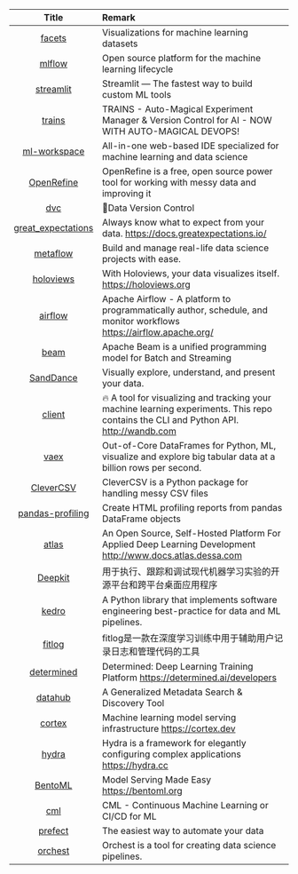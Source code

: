 | Title | Remark |
| :----: | :---- |
| [facets](https://github.com/pair-code/facets)|Visualizations for machine learning datasets |
|[mlflow](https://github.com/mlflow/mlflow)|Open source platform for the machine learning lifecycle |
|[streamlit](https://github.com/streamlit/streamlit)|Streamlit — The fastest way to build custom ML tools |
|[trains](https://github.com/allegroai/trains)|TRAINS - Auto-Magical Experiment Manager & Version Control for AI - NOW WITH AUTO-MAGICAL DEVOPS!|
|[ml-workspace](https://github.com/ml-tooling/ml-workspace)|All-in-one web-based IDE specialized for machine learning and data science|
|[OpenRefine](https://github.com/OpenRefine/OpenRefine)|OpenRefine is a free, open source power tool for working with messy data and improving it |
|[dvc](https://github.com/iterative/dvc)|🦉Data Version Control |
|[great_expectations](https://github.com/great-expectations/great_expectations)|Always know what to expect from your data. https://docs.greatexpectations.io/|
|[metaflow](https://github.com/Netflix/metaflow)|Build and manage real-life data science projects with ease.|
|[holoviews](https://github.com/holoviz/holoviews)|With Holoviews, your data visualizes itself. https://holoviews.org|
|[airflow](https://github.com/apache/airflow)|Apache Airflow - A platform to programmatically author, schedule, and monitor workflows https://airflow.apache.org/|
|[beam](https://github.com/apache/beam)|Apache Beam is a unified programming model for Batch and Streaming |
|[SandDance](https://github.com/Microsoft/SandDance)|Visually explore, understand, and present your data. |
|[client](https://github.com/wandb/client)|🔥 A tool for visualizing and tracking your machine learning experiments. This repo contains the CLI and Python API. http://wandb.com|
|[vaex](https://github.com/vaexio/vaex)|Out-of-Core DataFrames for Python, ML, visualize and explore big tabular data at a billion rows per second. |
|[CleverCSV](https://github.com/alan-turing-institute/CleverCSV)|CleverCSV is a Python package for handling messy CSV files|
|[pandas-profiling](https://github.com/pandas-profiling/pandas-profiling)|Create HTML profiling reports from pandas DataFrame objects|
|[atlas](https://github.com/dessa-oss/atlas)|An Open Source, Self-Hosted Platform For Applied Deep Learning Development http://www.docs.atlas.dessa.com|
|[Deepkit](https://www.weibo.com/mygroups?gid=3769648463997301&wvr=6&leftnav=1#1586863955908)|用于执行、跟踪和调试现代机器学习实验的开源平台和跨平台桌面应用程序|
|[kedro](https://github.com/quantumblacklabs/kedro)|A Python library that implements software engineering best-practice for data and ML pipelines. |
|[fitlog](https://github.com/fastnlp/fitlog)|fitlog是一款在深度学习训练中用于辅助用户记录日志和管理代码的工具|
|[determined](https://github.com/determined-ai/determined)|Determined: Deep Learning Training Platform https://determined.ai/developers|
|[datahub](https://github.com/linkedin/datahub)|A Generalized Metadata Search & Discovery Tool|
|[cortex](https://github.com/cortexlabs/cortex)|Machine learning model serving infrastructure https://cortex.dev|
|[hydra](https://github.com/facebookresearch/hydra)|Hydra is a framework for elegantly configuring complex applications https://hydra.cc|
|[BentoML](https://github.com/bentoml/BentoML)|Model Serving Made Easy https://bentoml.org|
|[cml](https://github.com/iterative/cml)|CML - Continuous Machine Learning or CI/CD for ML|
|[prefect](https://github.com/PrefectHQ/prefect)|The easiest way to automate your data|
|[orchest](https://github.com/orchest/orchest)|Orchest is a tool for creating data science pipelines.|